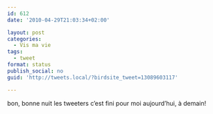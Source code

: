 ```yaml
---
id: 612
date: '2010-04-29T21:03:34+02:00'

layout: post
categories:
  - Vis ma vie
tags:
  - tweet
format: status
publish_social: no
guid: 'http://tweets.local/?birdsite_tweet=13089603117'

---
```


bon, bonne nuit les tweeters c’est fini pour moi aujourd’hui, à demain!